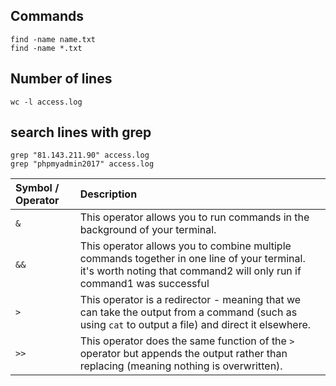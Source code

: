 ## Commands  
    find -name name.txt
    find -name *.txt  

## Number of lines
    wc -l access.log

## search lines with grep
    grep "81.143.211.90" access.log
    grep "phpmyadmin2017" access.log

| Symbol / Operator | Description                                                                                                                               |
| :---------------- | :---------------------------------------------------------------------------------------------------------------------------------------- |
| `&`               | This operator allows you to run commands in the background of your terminal.                                                              |
| `&&`              | This operator allows you to combine multiple commands together in one line of your terminal. it's worth noting that command2 will only run if command1 was successful |
| `>`               | This operator is a redirector - meaning that we can take the output from a command (such as using `cat` to output a file) and direct it elsewhere. |
| `>>`              | This operator does the same function of the `>` operator but appends the output rather than replacing (meaning nothing is overwritten).        |
